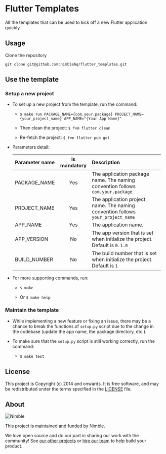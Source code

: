# Flutter Templates

All the templates that can be used to kick off a new Flutter application quickly.

## Usage

Clone the repository

`git clone git@github.com:nimblehq/flutter_templates.git`

## Use the template

### Setup a new project

- To set up a new project from the template, run the command:

  - `$ make run PACKAGE_NAME={com.your.package} PROJECT_NAME={your_project_name} APP_NAME="{Your App Name}"`

  - Then clean the project: `$ fvm flutter clean`

  - Re-fetch the project: `$ fvm flutter pub get`

- Parameters detail:

  | Parameter name | Is mandatory | Description                                                                     |
  | :------------- | :----------: | :------------------------------------------------------------------------------ |
  | PACKAGE_NAME   |     Yes      | The application package name. The naming convention follows `com.your.package`  |
  | PROJECT_NAME   |     Yes      | The application project name. The naming convention follows `your_project_name` |
  | APP_NAME       |     Yes      | The application name.                                                           |
  | APP_VERSION    |      No      | The app version that is set when initialize the project. Default is `0.1.0`     |
  | BUILD_NUMBER   |      No      | The build number that is set when initialize the project. Default is `1`        |

- For more supporting commands, run:

  - `$ make`

  - Or `$ make help`

### Maintain the template

- While implementing a new feature or fixing an issue, there may be a chance to break the functions of `setup.py` script due to the change in the codebase (update the app name, the package directory, etc.).

- To make sure that the `setup.py` script is still working correctly, run the command:

  - `$ make test`

## License

This project is Copyright (c) 2014 and onwards. It is free software,
and may be redistributed under the terms specified in the [LICENSE] file.

[LICENSE]: /LICENSE

## About

![Nimble](https://assets.nimblehq.co/logo/dark/logo-dark-text-160.png)

This project is maintained and funded by Nimble.

We love open source and do our part in sharing our work with the community!
See [our other projects][community] or [hire our team][hire] to help build your product.

[community]: https://github.com/nimblehq
[hire]: https://nimblehq.co/
